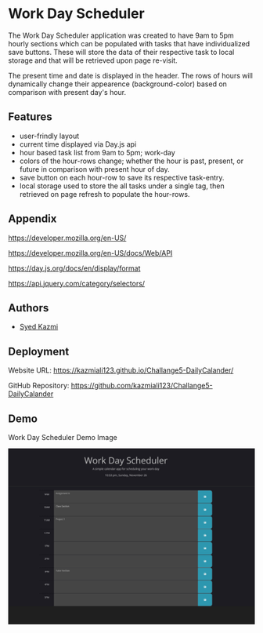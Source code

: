 # Work Day Scheduler

The Work Day Scheduler application was created to have 9am to 5pm hourly sections which can be populated with tasks that have individualized save buttons. These will store the data of their respective task to local storage and that will be retrieved upon page re-visit.

The present time and date is displayed in the header. The rows of hours will dynamically change their appearence (background-color) based on comparison with present day's hour.

## Features

- user-frindly layout
- current time displayed via Day.js api
- hour based task list from 9am to 5pm; work-day
- colors of the hour-rows change; whether the hour is past, present, or future in comparison with present hour of day.
- save button on each hour-row to save its respective task-entry.
- local storage used to store the all tasks under a single tag, then retrieved on page refresh to populate the hour-rows.

## Appendix

https://developer.mozilla.org/en-US/

https://developer.mozilla.org/en-US/docs/Web/API

https://day.js.org/docs/en/display/format

https://api.jquery.com/category/selectors/

## Authors

- [Syed Kazmi](https://github.com/kazmiali123)

## Deployment

Website URL: https://kazmiali123.github.io/Challange5-DailyCalander/

GitHub Repository: https://github.com/kazmiali123/Challange5-DailyCalander

## Demo

Work Day Scheduler Demo Image

![Getting Started](./assets/demo.jpg)
